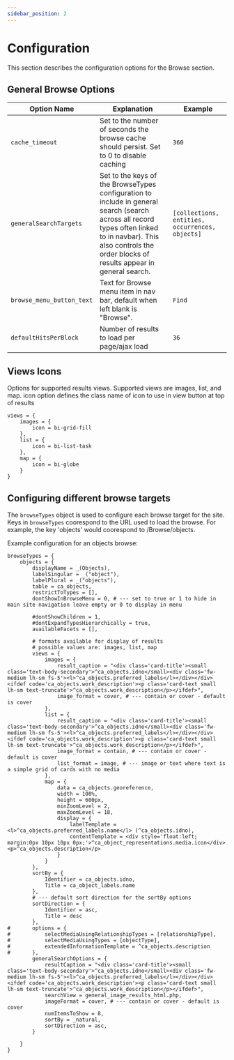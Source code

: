 ```yaml
---
sidebar_position: 2
---
```


# Configuration

This section describes the configuration options for the Browse section.

## General Browse Options

| Option Name   | Explanation  | Example  |
| ------------- | --- | --- |
| `cache_timeout` | Set to the number of seconds the browse cache should persist.  Set to 0 to disable caching | `360` |
| `generalSearchTargets` | Set to the keys of the BrowseTypes configuration to include in general search (search across all record types often linked to in navbar). This also controls the order blocks of results appear in general search. |	`[collections, entities, occurrences, objects]` |
| `browse_menu_button_text` | Text for Browse menu item in nav bar, default when left blank is "Browse".  | `Find` |
| `defaultHitsPerBlock` | Number of results to load per page/ajax load | `36` |

## Views Icons

Options for supported results views.  Supported views are images, list, and map.  icon option defines the class name of icon to use in view button at top of results

```plaintext 
views = {
	images = {
		icon = bi-grid-fill
	},
	list = {
		icon = bi-list-task
	},
	map = {
		icon = bi-globe
	}
}
```


## Configuring different browse targets

The `browseTypes` object is used to configure each browse target for the site.  Keys in `browseTypes` coorespond to the URL used to load the browse.  For example, the key 'objects' would coorespond to /Browse/objects.  

Example configuration for an objects browse:

```plaintext
browseTypes = {
	objects = {
		displayName = _(Objects),
		labelSingular = _("object"),
 		labelPlural = _("objects"),
		table = ca_objects,
		restrictToTypes = [],
		dontShowInBrowseMenu = 0, # --- set to true or 1 to hide in main site navigation leave empty or 0 to display in menu
		
		#dontShowChildren = 1,
		#dontExpandTypesHierarchically = true,
		availableFacets = [],
		
		# formats available for display of results
		# possible values are: images, list, map
		views = {
			images = {
				result_caption = "<div class='card-title'><small class='text-body-secondary'>^ca_objects.idno</small><div class='fw-medium lh-sm fs-5'><l>^ca_objects.preferred_labels</l></div></div><ifdef code='ca_objects.work_description'><p class='card-text small lh-sm text-truncate'>^ca_objects.work_description</p></ifdef>",
				image_format = cover, # --- contain or cover - default is cover
			},
			list = {
				result_caption = "<div class='card-title'><small class='text-body-secondary'>^ca_objects.idno</small><div class='fw-medium lh-sm fs-5'><l>^ca_objects.preferred_labels</l></div></div><ifdef code='ca_objects.work_description'><p class='card-text small lh-sm text-truncate'>^ca_objects.work_description</p></ifdef>",
				image_format = contain, # --- contain or cover - default is cover
				list_format = image, # --- image or text where text is a simple grid of cards with no media
			},
			map = {
				data = ca_objects.georeference,
				width = 100%,
				height = 600px,
				minZoomLevel = 2,
				maxZoomLevel = 18,
				display = {
					labelTemplate = <l>^ca_objects.preferred_labels.name</l> (^ca_objects.idno),
					contentTemplate = <div style='float:left; margin:0px 10px 10px 0px;'>^ca_object_representations.media.icon</div><p>^ca_objects.description</p>
				}
			}
		},
		sortBy = {
			Identifier = ca_objects.idno,
			Title = ca_object_labels.name
		},
		# --- default sort direction for the sortBy options
		sortDirection = {
			Identifier = asc,
			Title = desc
		},
#		options = {
#			selectMediaUsingRelationshipTypes = [relationshipType],
#			selectMediaUsingTypes = [objectType],
#			extendedInformationTemplate = ^ca_objects.description
#		},
		generalSearchOptions = {
			resultCaption = "<div class='card-title'><small class='text-body-secondary'>^ca_objects.idno</small><div class='fw-medium lh-sm fs-5'><l>^ca_objects.preferred_labels</l></div></div><ifdef code='ca_objects.work_description'><p class='card-text small lh-sm text-truncate'>^ca_objects.work_description</p></ifdef>",
			searchView = general_image_results_html.php,
			imageFormat = cover, # --- contain or cover - default is cover
			numItemsToShow = 8,
			sortBy = _natural,
			sortDirection = asc,
		}
		
	}
}
```